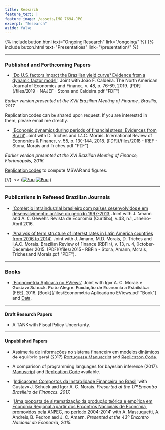 ```yaml
---
title: Research
feature_text: |
feature_image: /assets/IMG_7694.JPG
excerpt: "Research"
aside: false
---
```


{% include button.html text="Ongoing Research" link="/ongoing/" %} {% include button.html text="Presentations" link="/presentation/" %}

___
### Published and Forthcoming Papers
- ['Do U.S. factors impact the Brazilian yield curve? Evidence from a dynamic factor model'](https://www.sciencedirect.com/science/article/pii/S1062940818300664).
Joint with João F. Caldeira. The North American Journal of Economics and Finance, v. 48, p. 76-89, 2019. [PDF](/files/2019 - NAJEF - Stona and Caldeira.pdf "PDF")

_Earlier version presented at the XVII Brazilian Meeting of Finance , Brasília, 2017._

Replication codes can be shared upon request. If you are interested in them, please email me directly.

- ['Economic dynamics during periods of financial stress: Evidences from Brazil'](https://www.sciencedirect.com/science/article/pii/S1059056016302234)
Joint with D. Triches and I.A.C. Morais. International Review of Economics & Finance, v. 55, p. 130-144, 2018. [PDF](/files/2018 - IREF - Stona, Morais and Triches.pdf "PDF")

_Earlier version presented at the XVI Brazilian Meeting of Finance, Florianópolis, 2016._

[Replication codes](/files/Stona_IREF2018.rar "Replication codes") to compute MSVAR and figures.

[//]: <> (<a href="https://www.sciencedirect.com/science/article/pii/S1062940818300664" rel="some text">![Foo](https://ars.els-cdn.com/content/image/1-s2.0-S1062940819X00029-cov150h.gif)</a> <a href="https://www.sciencedirect.com/science/article/pii/S1059056016302234" rel="some text">![Foo](https://ars.els-cdn.com/content/image/1-s2.0-S1059056018X00021-cov150h.gif)</a> )


___

### Publications in Refereed Brazilian Journals

- ['Comércio intraindustrial brasileiro com países desenvolvidos e em desenvolvimento: análise do período 1997-2013'](https://revistas.ufpr.br/economia/article/view/40002)
Joint with J. Amann and A. C. Gewehr. Revista de Economia (Curitiba), v.43, n.1, Janeiro-Abril 2016.

- ['Analysis of term structure of interest rates in Latin America countries from 2006 to 2014'](http://bibliotecadigital.fgv.br/ojs/index.php/rbfin/article/view/56540). Joint with J. Amann, M.D. Morais, D. Triches and I.A.C. Morais. Brazilian Review of Finance (RBFin), v. 13, n. 4, October-December 2015. [PDF](/files/2015 - RBFin - Stona, Amann, Morais, Triches and Morais.pdf "PDF").

___
### Books
- ['Econometria Aplicada no EViews'](http://www.fee.rs.gov.br/publicacao/econometria-aplicada-no-eviews/). Joint with Igor A. C. Morais e Gustavo Schuck. Porto Alegre: Fundação de Economia a Estatística (FEE), 2016. [Book](/files/Econometria Aplicada no EViews.pdf "Book") and [Data](https://drive.google.com/drive/folders/0Bz4cbo4T3m_YQnNFTHc4RXU4R0k).

___
#### Draft Research Papers
- A TANK with Fiscal Policy Uncertainty.

___
#### Unpublished Papers
- Assimetria de informações no sistema  financeiro em modelos dinâmicos de equilíbrio geral (2017)  [Portuguese Manuscript](https://drive.google.com/file/d/0Bz4cbo4T3m_YbkFwWnJtT0Z0Qk0/view "Portuguese Manuscript") and [Replication Code](https://drive.google.com/file/d/0Bz4cbo4T3m_YSHBQeGZ4cHpFNkE/view "Replication Code").

- A comparison of programming languages for bayesian inference (2017). [Manuscript](/files/bayesian_comp.pdf "Manuscript") and [Replication Code](https://github.com/fstona/bayesian-econ3) available.

- '[Indicadores Compostos da Instabilidade Financeira no Brasil](https://editorialexpress.com/cgi-bin/conference/download.cgi?db_name=SBF2017&paper_id=29)' with Gustavo J. Schuck and Igor A. C. Morais. _Presented at the 17º Encontro Brasileiro de Finanças, 2017._

- '[Uma proposta de sistematização da produção teórica e empírica em Economia Regional a partir dos Encontros Nacionais de Economia, promovidos pela ANPEC, no período 2004-2014](https://www.anpec.org.br/encontro/2015/submissao/files_I/i10-4e7e0595c628fc22def09544db505818.pdf)'  with A. Massuquetti, A. Andreis, B. Pedron and J. C. Amann. _Presented at the 43º Encontro Nacional de Economia, 2015._

